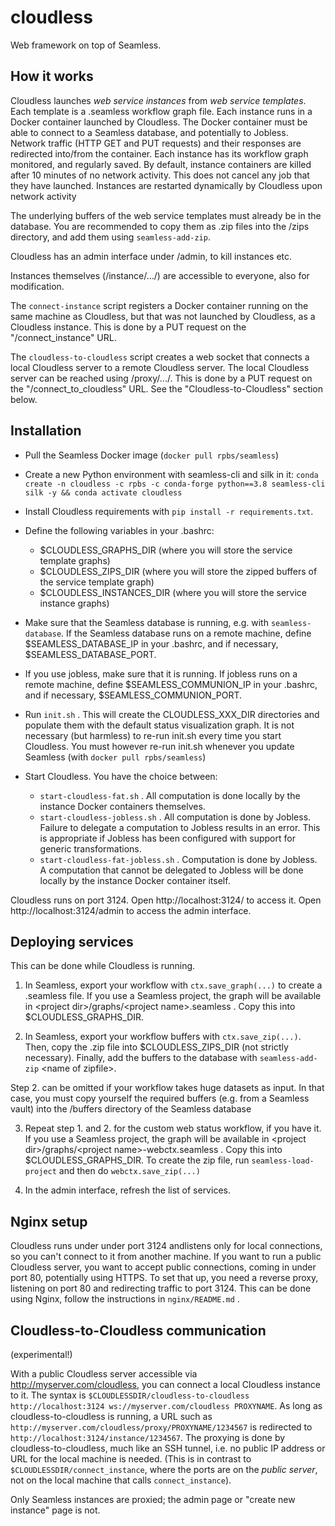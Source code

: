 # cloudless

Web framework on top of Seamless.

## How it works

Cloudless launches *web service instances* from *web service templates*.
Each template is a .seamless workflow graph file.
Each instance runs in a Docker container launched by Cloudless. 
The Docker container must be able to connect to a Seamless database, and potentially to Jobless.
Network traffic (HTTP GET and PUT requests) and their responses are redirected into/from the container.
Each instance has its workflow graph monitored, and regularly saved.
By default, instance containers are killed after 10 minutes of no network activity. This does not cancel any job that they have launched.
Instances are restarted dynamically by Cloudless upon network activity

The underlying buffers of the web service templates must already be in the database. You are recommended to copy them as .zip files
into the /zips directory, and add them using `seamless-add-zip`.

Cloudless has an admin interface under /admin, to kill instances etc.

Instances themselves (/instance/.../) are accessible to everyone, also for modification.

The `connect-instance` script registers a Docker container running on the same machine as Cloudless, but that was not launched by Cloudless, as a Cloudless instance. This is done by a PUT request on the "/connect_instance" URL.

The `cloudless-to-cloudless` script creates a web socket that connects a local Cloudless server to a remote Cloudless server. The local Cloudless server can be reached using /proxy/.../. This is done by a PUT request on the "/connect_to_cloudless" URL. See the "Cloudless-to-Cloudless" section below.


## Installation

- Pull the Seamless Docker image (`docker pull rpbs/seamless`)

- Create a new Python environment with seamless-cli and silk  in it:
`conda create -n cloudless -c rpbs -c conda-forge python==3.8 seamless-cli silk -y && conda activate cloudless`

- Install Cloudless requirements with `pip install -r requirements.txt`.

- Define the following variables in your .bashrc:  
  - $CLOUDLESS_GRAPHS_DIR
  (where you will store the service template graphs)
  - $CLOUDLESS_ZIPS_DIR
  (where you will store the zipped buffers of the service template graph)
  - $CLOUDLESS_INSTANCES_DIR
  (where you will store the service instance graphs)
  
- Make sure that the Seamless database is running, e.g. with `seamless-database`.
  If the Seamless database runs on a remote machine, define $SEAMLESS_DATABASE_IP in your .bashrc, and if necessary, $SEAMLESS_DATABASE_PORT.

- If you use jobless, make sure that it is running.
  If jobless runs on a remote machine, define $SEAMLESS_COMMUNION_IP in your .bashrc, and if necessary, $SEAMLESS_COMMUNION_PORT.

- Run `init.sh` . This will create the CLOUDLESS_XXX_DIR directories and populate them with the default status visualization graph.
  It is not necessary (but harmless) to re-run init.sh every time you start Cloudless. You must however re-run init.sh whenever you update Seamless (with `docker pull rpbs/seamless`)

- Start Cloudless. You have the choice between:
    - `start-cloudless-fat.sh` . All computation is done locally by the instance Docker containers themselves.
    - `start-cloudless-jobless.sh` . All computation is done by Jobless. Failure to delegate a computation to Jobless results in an error. This is appropriate if Jobless has been configured with support for generic transformations.
    - `start-cloudless-fat-jobless.sh` . Computation is done by Jobless. A computation that cannot be delegated to Jobless will be done locally by the instance Docker container itself.

Cloudless runs on port 3124. Open http://localhost:3124/ to access it. Open http://localhost:3124/admin to access the admin interface.

## Deploying services

This can be done while Cloudless is running.

1. In Seamless, export your workflow with `ctx.save_graph(...)` to create a .seamless file. If you use a Seamless project, the graph will be available in \<project dir\>/graphs/\<project name\>.seamless . Copy this into $CLOUDLESS_GRAPHS_DIR.

2. In Seamless, export your workflow buffers with `ctx.save_zip(...)`. Then, copy the .zip file into $CLOUDLESS_ZIPS_DIR (not strictly necessary). Finally, add the buffers to the database with `seamless-add-zip` \<name of zipfile\>.

Step 2. can be omitted if your workflow takes huge datasets as input. In that case, you must copy yourself the required buffers (e.g. from a Seamless vault) into the /buffers directory of the Seamless database

3. Repeat step 1. and 2. for the custom web status workflow, if you have it. If you use a Seamless project, the graph will be available in \<project dir\>/graphs/\<project name\>-webctx.seamless . Copy this into $CLOUDLESS_GRAPHS_DIR. To create the zip file, run `seamless-load-project` and then do `webctx.save_zip(...)`

4. In the admin interface, refresh the list of services.

## Nginx setup

Cloudless runs under under port 3124 andlistens only for local connections, so you can't connect to it from another machine.
If you want to run a public Cloudless server, you want to accept public connections, coming in under port 80, potentially using HTTPS. 
To set that up, you need a reverse proxy, listening on port 80 and redirecting traffic to port 3124. This can be done using Nginx, follow the instructions in `nginx/README.md` .

## Cloudless-to-Cloudless communication

(experimental!)

With a public Cloudless server accessible via http://myserver.com/cloudless, you can connect a local Cloudless instance to it. The syntax is `$CLOUDLESSDIR/cloudless-to-cloudless http://localhost:3124 ws://myserver.com/cloudless PROXYNAME`. As long as cloudless-to-cloudless is running, a URL such as `http://myserver.com/cloudless/proxy/PROXYNAME/1234567` is redirected to `http://localhost:3124/instance/1234567`. The proxying is done by cloudless-to-cloudless, much like an SSH tunnel, i.e. no public IP address or URL for the local machine is needed. (This is in contrast to `$CLOUDLESSDIR/connect_instance`, where the ports are on the *public server*, not on the local machine that calls `connect_instance`).

Only Seamless instances are proxied; the admin page or "create new instance" page is not.